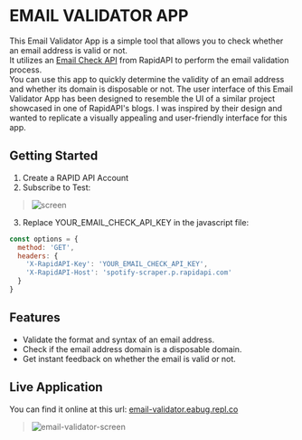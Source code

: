 # EMAIL VALIDATOR APP

This Email Validator App is a simple tool that allows you to check whether an email address is valid or not.<br>
It utilizes an [Email Check API](https://rapidapi.com/Top-Rated/api/e-mail-check-invalid-or-disposable-domain) from RapidAPI to perform the email validation process.<br>
You can use this app to quickly determine the validity of an email address and whether its domain is disposable or not.
The user interface of this Email Validator App has been designed to resemble the UI of a similar project showcased in one of RapidAPI's blogs. 
I was inspired by their design and wanted to replicate a visually appealing and user-friendly interface for this app.

## Getting Started
1. Create a RAPID API Account
2. Subscribe to Test:
> ![screen](https://github.com/AnouarElKihal/email-validator/assets/68613907/3fa331e6-0536-481f-9308-02d96b26b4a2)

3. Replace YOUR_EMAIL_CHECK_API_KEY in the javascript file:
```javascript
const options = {
  method: 'GET',
  headers: {
    'X-RapidAPI-Key': 'YOUR_EMAIL_CHECK_API_KEY',
    'X-RapidAPI-Host': 'spotify-scraper.p.rapidapi.com'
  }
}
```

## Features
- Validate the format and syntax of an email address.
- Check if the email address domain is a disposable domain.
- Get instant feedback on whether the email is valid or not.

## Live Application
You can find it online at this url: [email-validator.eabug.repl.co](https://email-validator.eabug.repl.co/)
> ![email-validator-screen](https://github.com/AnouarElKihal/email-validator/assets/68613907/9b40f3f4-ee5d-48e6-ac7d-0a7ee15e6b69)

